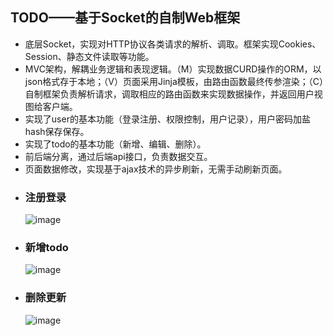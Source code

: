 ## TODO——基于Socket的自制Web框架
* 底层Socket，实现对HTTP协议各类请求的解析、调取。框架实现Cookies、Session、静态文件读取等功能。
* MVC架构，解耦业务逻辑和表现逻辑。（M）实现数据CURD操作的ORM，以json格式存于本地；（V）页面采用Jinja模板，由路由函数最终传参渲染；（C）自制框架负责解析请求，调取相应的路由函数来实现数据操作，并返回用户视图给客户端。
* 实现了user的基本功能（登录注册、权限控制，用户记录），用户密码加盐hash保存保存。
* 实现了todo的基本功能（新增、编辑、删除）。
* 前后端分离，通过后端api接口，负责数据交互。
* 页面数据修改，实现基于ajax技术的异步刷新，无需手动刷新页面。


- ### 注册登录

    ![image]()

- ### 新增todo

    ![image]()

- ### 删除更新

    ![image]()
